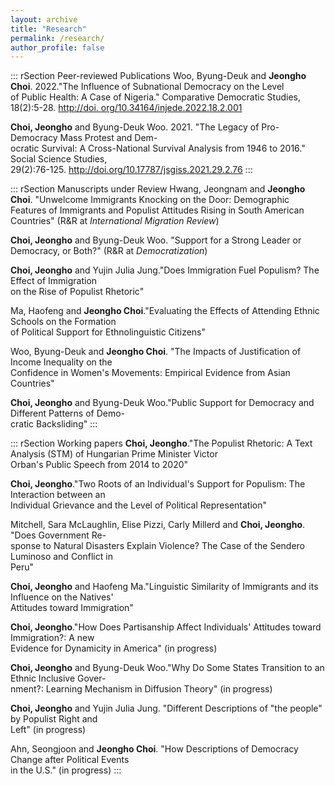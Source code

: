 ```yaml
---
layout: archive
title: "Research"
permalink: /research/
author_profile: false
---
```


::: rSection
Peer-reviewed Publications Woo, Byung-Deuk and **Jeongho Choi**.
2022."The Influence of Subnational Democracy on the Level\
of Public Health: A Case of Nigeria." Comparative Democratic Studies,
18(2):5-28. [http://doi.
org/10.34164/injede.2022.18.2.001](http://doi.org/10.34164/injede.2022.18.2.001)

**Choi, Jeongho** and Byung-Deuk Woo. 2021. "The Legacy of Pro-Democracy
Mass Protest and Dem-\
ocratic Survival: A Cross-National Survival Analysis from 1946 to 2016."
Social Science Studies,\
29(2):76-125. <http://doi.org/10.17787/jsgiss.2021.29.2.76>
:::

::: rSection
Manuscripts under Review Hwang, Jeongnam and **Jeongho Choi**.
"Unwelcome Immigrants Knocking on the Door: Demographic\
Features of Immigrants and Populist Attitudes Rising in South American
Countries" (R&R at *International Migration Review*)

**Choi, Jeongho** and Byung-Deuk Woo. "Support for a Strong Leader or
Democracy, or Both?" (R&R at *Democratization*)

**Choi, Jeongho** and Yujin Julia Jung."Does Immigration Fuel Populism?
The Effect of Immigration\
on the Rise of Populist Rhetoric"

Ma, Haofeng and **Jeongho Choi**."Evaluating the Effects of Attending
Ethnic Schools on the Formation\
of Political Support for Ethnolinguistic Citizens"

Woo, Byung-Deuk and **Jeongho Choi**. "The Impacts of Justification of
Income Inequality on the\
Confidence in Women's Movements: Empirical Evidence from Asian
Countries"

**Choi, Jeongho** and Byung-Deuk Woo."Public Support for Democracy and
Different Patterns of Demo-\
cratic Backsliding"
:::

::: rSection
Working papers **Choi, Jeongho**."The Populist Rhetoric: A Text Analysis
(STM) of Hungarian Prime Minister Victor\
Orban's Public Speech from 2014 to 2020"

**Choi, Jeongho**."Two Roots of an Individual's Support for Populism:
The Interaction between an\
Individual Grievance and the Level of Political Representation"

Mitchell, Sara McLaughlin, Elise Pizzi, Carly Millerd and **Choi,
Jeongho**. "Does Government Re-\
sponse to Natural Disasters Explain Violence? The Case of the Sendero
Luminoso and Conflict in\
Peru"

**Choi, Jeongho** and Haofeng Ma."Linguistic Similarity of Immigrants
and its Influence on the Natives'\
Attitudes toward Immigration"

**Choi, Jeongho**."How Does Partisanship Affect Individuals' Attitudes
toward Immigration?: A new\
Evidence for Dynamicity in America" (in progress)

**Choi, Jeongho** and Byung-Deuk Woo."Why Do Some States Transition to
an Ethnic Inclusive Gover-\
nment?: Learning Mechanism in Diffusion Theory" (in progress)

**Choi, Jeongho** and Yujin Julia Jung. "Different Descriptions of "the
people\" by Populist Right and\
Left\" (in progress)

Ahn, Seongjoon and **Jeongho Choi**. "How Descriptions of Democracy
Change after Political Events\
in the U.S.\" (in progress)
:::